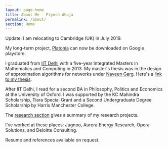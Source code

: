 ```yaml
---
layout: page-home
title: About Me - Piyush Ahuja
permalink: /about/
section: Home
---
```



<!-- 
<img class='inset right' src='/1.jpg' title='Piyush Ahuja' width='130px' />   -->

Update: I am relocating to Cambridge (UK) in July 2019. 

My long-term project, [Platonia](https://play.google.com/store/apps/details?id=com.platonialabs.platonia) can now be downloaded on Google playstore.  


I graduated from [IIT Delhi](https://en.wikipedia.org/wiki/Indian_Institute_of_Technology_Delhi) with a five-year Integrated Masters in Mathematics and Computing in 2013. My master's thesis was in the design of approximation algorithms for networks under [Naveen Garg](https://en.wikipedia.org/wiki/Naveen_Garg). Here's a [link to my thesis][thesis]. 

After IIT Delhi, I read for a second BA in Philosophy, Politics and Economics at the University of Oxford.  I was supported by the KC Mahindra Scholarship, Tiara Special Grant and a Second Undergraduate Degree Scholarship by Harris Manchester College.


The [research section](/research)  gives a summary of my research projects.

I've worked at these places: Jugnoo, Aurora Energy Research, Opera Solutions, and Deloitte Consulting. <!-- The [work section](/work)  spells out my professional experience in greater detail.   -->

Resume and references available on request.



[resumeFile]: ../files/piyush_resume.pdf 
[thesis]: ../files/research/thesis.pdf

